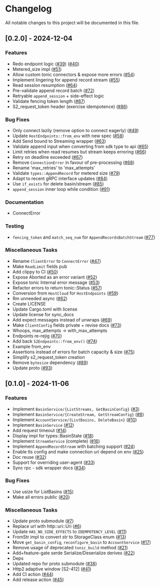 # Changelog

All notable changes to this project will be documented in this file.

## [0.2.0] - 2024-12-04

### Features

- Redo endpoint logic ([#39](https://github.com/s2-streamstore/s2-cli/issues/39)) ([#40](https://github.com/s2-streamstore/s2-cli/issues/40))
- Metered_size impl ([#51](https://github.com/s2-streamstore/s2-cli/issues/51))
- Allow custom tonic connectors & expose more errors ([#54](https://github.com/s2-streamstore/s2-cli/issues/54))
- Implement lingering for append record stream ([#55](https://github.com/s2-streamstore/s2-cli/issues/55))
- Read session resumption ([#64](https://github.com/s2-streamstore/s2-cli/issues/64))
- Pre-validate append record batch ([#72](https://github.com/s2-streamstore/s2-cli/issues/72))
- Retryable `append_session` + side-effect logic
- Validate fencing token length ([#87](https://github.com/s2-streamstore/s2-cli/issues/87))
- S2_request_token header (exercise idempotence) ([#86](https://github.com/s2-streamstore/s2-cli/issues/86))

### Bug Fixes

- Only connect lazily (remove option to connect eagerly) ([#49](https://github.com/s2-streamstore/s2-cli/issues/49))
- Update `HostEndpoints::from_env` with new spec ([#58](https://github.com/s2-streamstore/s2-cli/issues/58))
- Add Send bound to Streaming wrapper ([#63](https://github.com/s2-streamstore/s2-cli/issues/63))
- Validate append input when converting from sdk type to api ([#65](https://github.com/s2-streamstore/s2-cli/issues/65))
- Limit retries when read resumes but stream keeps erroring ([#66](https://github.com/s2-streamstore/s2-cli/issues/66))
- Retry on deadline exceeded ([#67](https://github.com/s2-streamstore/s2-cli/issues/67))
- Remove `ConnectionError` in favour of pre-processing ([#68](https://github.com/s2-streamstore/s2-cli/issues/68))
- Rename 'max_retries' to 'max_attempts'
- Validate `types::AppendRecord` for metered size ([#79](https://github.com/s2-streamstore/s2-cli/issues/79))
- Adapt to recent gRPC interface updates ([#84](https://github.com/s2-streamstore/s2-cli/issues/84))
- Use `if_exists` for delete basin/stream ([#85](https://github.com/s2-streamstore/s2-cli/issues/85))
- `append_session` inner loop while condition ([#91](https://github.com/s2-streamstore/s2-cli/issues/91))

### Documentation

- ConnectError

### Testing

- `fencing_token` and `match_seq_num` for `AppendRecordsBatchStream` ([#77](https://github.com/s2-streamstore/s2-cli/issues/77))

### Miscellaneous Tasks

- Rename `ClientError` to `ConnectError` ([#47](https://github.com/s2-streamstore/s2-cli/issues/47))
- Make `ReadLimit` fields pub
- Add clippy to CI ([#50](https://github.com/s2-streamstore/s2-cli/issues/50))
- Expose Aborted as an error variant ([#52](https://github.com/s2-streamstore/s2-cli/issues/52))
- Expose tonic Internal error message ([#53](https://github.com/s2-streamstore/s2-cli/issues/53))
- Refactor errors to return tonic::Status ([#57](https://github.com/s2-streamstore/s2-cli/issues/57))
- Conversion from `HostCloud` for `HostEndpoints` ([#59](https://github.com/s2-streamstore/s2-cli/issues/59))
- Rm unneeded async ([#62](https://github.com/s2-streamstore/s2-cli/issues/62))
- Create LICENSE
- Update Cargo.toml with license
- Update license for sync_docs
- Add expect messages instead of unwraps ([#69](https://github.com/s2-streamstore/s2-cli/issues/69))
- Make `ClientConfig` fields private + revise docs ([#73](https://github.com/s2-streamstore/s2-cli/issues/73))
- Whoops, max_attempts -> with_max_attempts
- Endpoints re-rejig ([#70](https://github.com/s2-streamstore/s2-cli/issues/70))
- Add back `S2Endpoints::from_env()` ([#74](https://github.com/s2-streamstore/s2-cli/issues/74))
- Example from_env
- Assertions instead of errors for batch capacity & size ([#75](https://github.com/s2-streamstore/s2-cli/issues/75))
- Simplify s2_request_token creation
- Remove `bytesize` dependency ([#89](https://github.com/s2-streamstore/s2-cli/issues/89))
- Update proto ([#93](https://github.com/s2-streamstore/s2-cli/issues/93))

## [0.1.0] - 2024-11-06

### Features

- Implement `BasinService/{ListStreams, GetBasinConfig}` ([#3](https://github.com/s2-streamstore/s2-cli/issues/3))
- Implement `BasinService/{CreateStream, GetStreamConfig}` ([#8](https://github.com/s2-streamstore/s2-cli/issues/8))
- Implement `AccountService/{ListBasins, DeleteBasin}` ([#10](https://github.com/s2-streamstore/s2-cli/issues/10))
- Implement `BasinService` ([#12](https://github.com/s2-streamstore/s2-cli/issues/12))
- Add request timeout ([#14](https://github.com/s2-streamstore/s2-cli/issues/14))
- Display impl for types::BasinState ([#18](https://github.com/s2-streamstore/s2-cli/issues/18))
- Implement `StreamService` (complete) ([#16](https://github.com/s2-streamstore/s2-cli/issues/16))
- Implement `AppendRecordStream` with batching support ([#24](https://github.com/s2-streamstore/s2-cli/issues/24))
- Enable tls config and make connection uri depend on env ([#25](https://github.com/s2-streamstore/s2-cli/issues/25))
- Doc reuse ([#32](https://github.com/s2-streamstore/s2-cli/issues/32))
- Support for overriding user-agent ([#33](https://github.com/s2-streamstore/s2-cli/issues/33))
- Sync rpc - sdk wrapper docs ([#34](https://github.com/s2-streamstore/s2-cli/issues/34))

### Bug Fixes

- Use usize for ListBasins ([#15](https://github.com/s2-streamstore/s2-cli/issues/15))
- Make all errors public ([#20](https://github.com/s2-streamstore/s2-cli/issues/20))

### Miscellaneous Tasks

- Update proto submodule ([#7](https://github.com/s2-streamstore/s2-cli/issues/7))
- Replace url with http::uri::Uri ([#6](https://github.com/s2-streamstore/s2-cli/issues/6))
- Update `HAS_NO_SIDE_EFFECTS` to `IDEMPOTENCY_LEVEL` ([#11](https://github.com/s2-streamstore/s2-cli/issues/11))
- FromStr impl to convert str to StorageClass enum ([#13](https://github.com/s2-streamstore/s2-cli/issues/13))
- Move `get_basin_config`, `reconfigure_basin` to `AccountService` ([#17](https://github.com/s2-streamstore/s2-cli/issues/17))
- Remove usage of deprecated `tonic_build` method ([#21](https://github.com/s2-streamstore/s2-cli/issues/21))
- Add+feature-gate serde Serialize/Deserialize derives ([#22](https://github.com/s2-streamstore/s2-cli/issues/22))
- Deps
- Updated repo for proto submodule ([#38](https://github.com/s2-streamstore/s2-cli/issues/38))
- Http2 adaptive window [S2-412] ([#41](https://github.com/s2-streamstore/s2-cli/issues/41))
- Add CI action ([#44](https://github.com/s2-streamstore/s2-cli/issues/44))
- Add release action ([#45](https://github.com/s2-streamstore/s2-cli/issues/45))

<!-- generated by git-cliff -->
